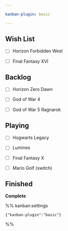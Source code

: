 ```yaml
---

kanban-plugin: basic

---
```


## Wish List

- [ ] Horizon Forbidden West
- [ ] Final Fantasy XVI


## Backlog

- [ ] Horizon Zero Dawn
- [ ] God of War 4
- [ ] God of War 5 Ragnarok


## Playing

- [ ] Hogwarts Legacy
- [ ] Lumines
- [ ] Final Fantasy X
- [ ] Mario Golf (switch)


## Finished

**Complete**




%% kanban:settings
```
{"kanban-plugin":"basic"}
```
%%